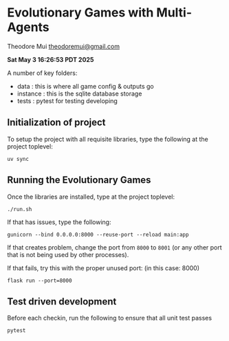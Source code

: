 # Evolutionary Games with Multi-Agents

Theodore Mui <theodoremui@gmail.com>

__Sat May  3 16:26:53 PDT 2025__

A number of key folders:

- data : this is where all game config & outputs go
- instance : this is the sqlite database storage
- tests : pytest for testing developing


## Initialization of project

To setup the project with all requisite libraries, type the following at the project toplevel:

```
uv sync
```


## Running the Evolutionary Games

Once the libraries are installed, type at the project toplevel:

```
./run.sh
```

If that has issues, type the following:

```
gunicorn --bind 0.0.0.0:8000 --reuse-port --reload main:app
```

If that creates problem, change the port from `8000` to `8001` (or any other port that is not being used by other processes).

If that fails, try this with the proper unused port: (in this case: 8000)

```
flask run --port=8000
```


## Test driven development

Before each checkin, run the following to ensure that all unit test passes

```
pytest
```
